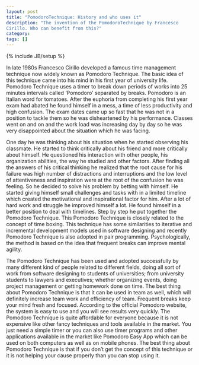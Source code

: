 ```yaml
---
layout: post
title: "PomodoroTechnique: History and who uses it"
description: "The invention of the PomodoroTechnique by Francesco
Cirillo. Who can benefit from this?"
category: 
tags: []
---
```

{% include JB/setup %}


In late 1980s Francesco Cirillo developed a famous time management technique now widely known as Pomodoro Technique. The basic idea of this technique came into his mind in his first year of university life. Pomodoro Technique uses a timer to break down periods of works into 25 minutes intervals called ‘Pomodoro’ separated by breaks. Pomodoro is an Italian word for tomatoes. After the euphoria from completing his first year exam had abated he found himself in a mess, a time of less productivity and high confusion. The exam dates came up so fast that he was not in a position to tackle them so he was disheartened by his performance. Classes went on and on and the work load was increasing day by day so he was very disappointed about the situation which he was facing. 

One day he was thinking about his situation when he started observing his classmate. He started to think critically about his friend and more critically about himself. He questioned his interaction with other people, his organization abilities, the way he studied and other factors. After finding all the answers of his critical thinking he realized that the root cause for his failure was high number of distractions and interruptions and the low level of attentiveness and inspiration were at the root of the confusion he was feeling. So he decided to solve his problem by betting with himself. He started giving himself small challenges and tasks with in a limited timeline which created the motivational and inspirational factor for him. After a lot of hard work and struggle he improved himself a lot. He found himself in a better position to deal with timelines. Step by step he put together the Pomodoro Technique. This Pomodoro Technique is closely related to the concept of time boxing. This technique has some similarities to iterative and incremental development models used in software designing and recently Pomodoro Technique is also adopted in pair programming. Psychologically, the method is based on the idea that frequent breaks can improve mental agility.

 The Pomodoro Technique has been used and adopted successfully by many different kind of people related to different fields, doing all sort of work from software designing to students of universities; from university students to lawyers and executives; whether organizing events, doing project management or getting homework done on time. The best thing about Pomodoro Technique is that it can be used in team as well, which will definitely increase team work and efficiency of team. Frequent breaks keep your mind fresh and focused. According to the official Pomodoro website, the system is easy to use and you will see results very quickly. The Pomodoro Technique is quite affordable for everyone because it is not expensive like other fancy techniques and tools available in the market. You just need a simple timer or you can also use timer programs and other applications available in the market like Pomodoro Easy App which can be used on both computers as well as on mobile phones. The best thing about Pomodoro Technique is that if you don’t get the concept of this technique or it is not helping your cause properly than you can stop using it. 
